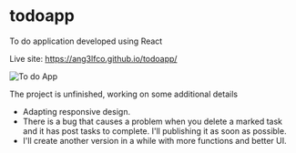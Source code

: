 # todoapp
To do application developed using React

Live site: https://ang3lfco.github.io/todoapp/

![To do App](https://user-images.githubusercontent.com/110704998/230796050-3087b781-c4c4-4673-958f-08e83ea209d3.gif)

The project is unfinished, working on some additional details
* Adapting responsive design.
* There is a bug that causes a problem when you delete a marked task and it has post tasks to complete. I'll publishing it as soon as possible.
* I'll create another version in a while with more functions and better UI.
